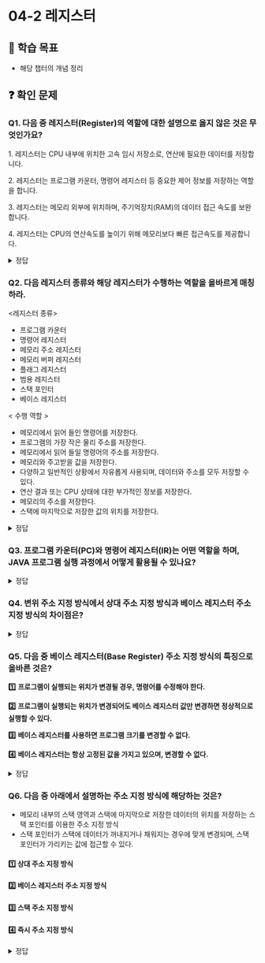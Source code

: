 # 04-2 레지스터

## 📌 학습 목표
- 해당 챕터의 개념 정리

## ❓ 확인 문제
### Q1. 다음 중 레지스터(Register)의 역할에 대한 설명으로 옳지 않은 것은 무엇인가요?

1️. 레지스터는 CPU 내부에 위치한 고속 임시 저장소로, 연산에 필요한 데이터를 저장합니다.

2️. 레지스터는 프로그램 카운터, 명령어 레지스터 등 중요한 제어 정보를 저장하는 역할을 합니다.

3️. 레지스터는 메모리 외부에 위치하며, 주기억장치(RAM)의 데이터 접근 속도를 보완합니다.

4️. 레지스터는 CPU의 연산속도를 높이기 위해 메모리보다 빠른 접근속도를 제공합니다.

<details>
<summary>정답</summary>

- **3️. 레지스터는 메모리 외부에 위치하며, 주기억장치(RAM)의 데이터 접근 속도를 보완합니다. X**   
  - 레지스터는 CPU 내부에 존재하며, 주기억장치(RAM)와는 구분됩니다.
  - RAM은 CPU 외부의 보조 기억장치로, 속도가 레지스터에 비해 느립니다.

**[해설]**

- **1. 레지스터는 CPU 내부에 위치한 고속 임시 저장소로, 연산에 필요한 데이터를 저장합니다.**   
  - 연산 중 필요한 데이터를 **임시로 저장**해 빠른 접근과 연산을 가능하게 합니다.

- **2. 레지스터는 프로그램 카운터, 명령어 레지스터 등 중요한 제어 정보를 저장하는 역할을 합니다.**   
  - 프로그램 카운터, 명령어 레지스터 등은 CPU 제어에 필수적인 정보를 보관합니다
  
- **4. 레지스터는 CPU의 연산속도를 높이기 위해 메모리보다 빠른 접근속도를 제공합니다.**  ❌ 
  - 메모리보다 빠른 접근속도로 연산 효율성을 극대화합니다.
---

</details>


### Q2. 다음 레지스터 종류와 해당 레지스터가 수행하는 역할을 올바르게 매칭하라.

<레지스터 종류>

- 프로그램 카운터
- 명령어 레지스터
- 메모리 주소 레지스터
- 메모리 버퍼 레지스터
- 플래그 레지스터
- 범용 레지스터
- 스택 포인터
- 베이스 레지스터


< 수행 역할 >

- 메모리에서 읽어 들인 명령어를 저장한다.
- 프로그램의 가장 작은 물리 주소를 저장한다.
- 메모리에서 읽어 들일 명령어의 주소를 저장한다.
- 메모리와 주고받을 값을 저장한다.
- 다양하고 일반적인 상황에서 자유롭게 사용되며, 데이터와 주소를 모두 저장할 수 있다.
- 연산 결과 또는 CPU 상태에 대한 부가적인 정보를 저장한다.
- 메모리의 주소를 저장한다.
- 스택에 마지막으로 저장한 값의 위치를 저장한다. 

<details>
<summary>정답</summary>

| 연산 코드 유형 | 수행 역할 |
|--------------|--------------------------|
| **1. 프로그램 카운터** | 메모리에서 읽어 들일 명령어의 주소를 저장한다. |
| **2. 명령어 레지스터** | 메모리에서 읽어 들인 명령어를 저장한다. |
| **3. 메모리 주소 레지스터** | 메모리의 주소를 저장한다. |
| **4. 메모리 버퍼 레지스터** | 메모리와 주고받을 값을 저장한다. |
| **5. 플래그 레지스터** | 연산 결과 또는 CPU 상태에 대한 부가적인 정보를 저장한다. |
| **6. 범용 레지스터** | 다양하고 일반적인 상황에서 자유롭게 사용되며, 데이터와 주소를 모두 저장할 수 있다. |
| **7. 스택 포인터** | 스택에 마지막으로 저장한 값의 위치를 저장한다. |
| **8. 베이스 레지스터** | 프로그램의 가장 작은 물리 주소를 저장한다. (06-1장 참고) |


---

</details>

### Q3. 프로그램 카운터(PC)와 명령어 레지스터(IR)는 어떤 역할을 하며, JAVA 프로그램 실행 과정에서 어떻게 활용될 수 있나요?

<details>
<summary>정답</summary>

- IR(명령어 레지스터): 현재 실행 중인 명령어 자체를 저장합니다.
- PC(프로그램 카운터): CPU가 실행할 다음 명령어의 메모리 주소를 저장합니다.
- IR : 오류가 발생한 명령어를 저장
```java
public class Main {
    public static void main(String[] args) {
        String text = null;
        text.length(); // NullPointerException 발생!
    }
}
```
- PC : 다음 명령어의 메모리 주소를 저장장
```java
public class PCExample {
    public static void main(String[] args) {
        int a = 10;  //다음 명령어 주소를 저장
        int b = 20;  // 다음 실행할 코드의 메모리 주소 저장
        int sum = add(a, b); // PC가 add() 메서드의 첫 줄 주소를 저장
        System.out.println("Result: " + sum); // add() 실행 후, PC가 이 줄의 주소를 저장
    }

    public static int add(int x, int y) {
        return x + y;  // 메서드가 끝난 후 돌아올 주소를 저장
    }
}


```
- Java에서의 활용: JVM은 바이트코드를 실행할 때 PC 레지스터를 사용하여 실행 흐름을 관리합니다. Java 예외 발생 시, Stack Trace를 통해 실행 위치를 추적 가능합니다.

</details>

### Q4. 변위 주소 지정 방식에서 상대 주소 지정 방식과 베이스 레지스터 주소 지정 방식의 차이점은?

<details>
<summary>정답</summary>

#### **베이스 레지스터 주소 지정 방식**
- 특정 **베이스 레지스터**를 기준으로, **오프셋**(기준에서 상대적인 주소)을 더해 **실제 메모리 주소를 결정하는 방식**입니다.  
- 주로 **운영체제의 메모리 보호 및 다중 프로세스 환경**에서 유용하며, 프로그램이 메모리 내에서 **유연하게 실행**될 수 있도록 합니다.  

#### **상대 주소 지정 방식**
- 현재 실행 중인 **프로그램 카운터의 값**에 **오프셋을 더한 메모리 주소**를 계산하는 방식입니다.  
- **조건문이나 반복문**에서 실행 흐름을 조정할 때 많이 사용됩니다.  

---

#### 베이스 주소 지정 방식이 적합한 경우
- **운영체제**가 각 프로세스에 **독립적인 메모리를 할당**해야 할 때  
- **동적 메모리 할당이 필요**한 프로그램 (예: 가상 메모리, 멀티 프로세스 환경 등)

#### **상대 주소 지정 방식이 적합한 경우**
- 반복문 실행 중 **특정 조건에서 빠져나올 때**
- 명령문, 조건문을 명령어를 활용해 **코드 실행 흐름을 제어**할 때  

---

### **결론**
> - 베이스 주소 지정 방식은 **운영체제의 메모리 관리**에 유용  
> - 상대 주소 지정 방식은 **실행 흐름을 제어**하는 데 적합 

</details>

### Q5. 다음 중 베이스 레지스터(Base Register) 주소 지정 방식의 특징으로 올바른 것은?

**1️⃣** **프로그램이 실행되는 위치가 변경될 경우, 명령어를 수정해야 한다.**

**2️⃣** **프로그램이 실행되는 위치가 변경되어도 베이스 레지스터 값만 변경하면 정상적으로 실행할 수 있다.**

**3️⃣** **베이스 레지스터를 사용하면 프로그램 크기를 변경할 수 없다.**

**4️⃣** **베이스 레지스터는 항상 고정된 값을 가지고 있으며, 변경할 수 없다.**

<details>
<summary>정답</summary>

**2️⃣** **프로그램이 실행되는 위치가 변경되어도 베이스 레지스터 값만 변경하면 정상적으로 실행할 수 있다.**

**[해설]**

**베이스 레지스터(Base Register) 주소 지정 방식**
- 명령어 안에 있는 오퍼랜드와 베이스 레지스터의 값을 더하여 유효 주소를 얻는 방법
- 핵심은 프로그램을 실행할 때 물리적 위치가 바뀌더라도 그에 해당하는 베이스 레지스터의 값만 변경하면 정상적으로 실행이 가능함!

**1️⃣** **프로그램이 실행되는 위치가 변경될 경우, 명령어를 수정해야 한다.**<br>
-> 베이스 레지스터 주소 지정 방식에서는 명령어 자체를 수정할 필요가 없으며, 프로그램이 실행되는 위치가 변경되면 **베이스 레지스터**의 값을 수정해야 한다.

**3️⃣** **베이스 레지스터를 사용하면 프로그램 크기를 변경할 수 없다.**<br>
-> 베이스 레지스터 방식은 메모리 내에서 프로그램이 이동될 수 있도록 설계된 방식이지만,
프로그램 크기 변경과는 직접적인 관계가 없음.

**4️⃣** **베이스 레지스터는 항상 고정된 값을 가지고 있으며, 변경할 수 없다.**<br>
-> 베이스 레지스터는 운영체제가 프로그램을 실행할 때마다 값이 바뀐다.<br>
-> ex) 프로그램 1000번지 로드 --> 베이스 레지스터 값 = 1000<br>
프로그램 2000번지 로드 --> 베이스 레지스터 값 = 2000


---

</details>

### Q6. 다음 중 아래에서 설명하는 주소 지정 방식에 해당하는 것은?
- 메모리 내부의 스택 영역과 스택에 마지막으로 저장한 데이터의 위치를 저장하는 스택 포인터를 이용한 주소 지정 방식
- 스택 포인터가 스택에 데이터가 꺼내지거나 채워지는 경우에 맞게 변경되며, 스택 포인터가 가리키는 값에 접근할 수 있다.

#### 1️⃣ 상대 주소 지정 방식
#### 2️⃣ 베이스 레지스터 주소 지정 방식
#### 3️⃣ 스택 주소 지정 방식
#### 4️⃣ 즉시 주소 지정 방식

<details>
<summary>정답</summary>

#### 3️⃣ 스택 주소 지정 방식

- 상대 주소 지정 방식 : 오퍼랜드와 프로그램 카운더의 값을 더하여 유효 주소를 얻는 방식
- 베이스 레지스터 주소 시정 방식 : 오퍼랜드와 베이스 레지스터의 값을 더하여 유효 주소를 얻는 방식
- 즉시 주소 지정 방식 : 연산에 사용할 데이터를 오퍼랜드 필드에 직접 명시하는 방식

---

### Q6. 음성인식 프로그램이 있다. 외국인이 와서 말을 하다가 프로그램의 순차적인 흐름이 끊겨겨버렸다.
### 외국인의 말 중 프로그램의 순차적인 흐름을 끊어 버린 키워드는?


 Hey! I'm @$*#(##(#))  "Stop"  #$&#%(*%@)$(@)@*$"Fast"
 (#*&%(&##))  "JUMP" #%#(*#@)$##(*#(##)) "Again"



<details>
<summary>정답</summary>

- #### 2️⃣ JUMP 
  - 점프 뒤에 숫자가 있다면 프로그램은 그 숫자에 해당하는 메모리 주소로 점프한다. 
  그 외의 순차적인 흐름을 끊는 명령어로는 CONDITIONAL JUMP,CALL,RET 등이 있다.

  
---

</details>

## 📝 사용법  
### 이렇게 활용해 보세요! ✨  
1. ❓ 확인 문제 아래에 본인이 만든 질문을 추가하세요.  
2. 설명이 길어질 경우, 따로 마크다운 파일을 만들고 링크를 함께 추가해 주세요! 🔗  

### 🔗 링크 추가 방법  
1. 먼저 질문을 작성합니다.  
2. 링크를 적용할 문장을 마우스로 선택합니다.  
3. URL을 붙여넣습니다.  
4. 마크다운 형식으로 `[내용](링크)` 형태로 정리됩니다.  
